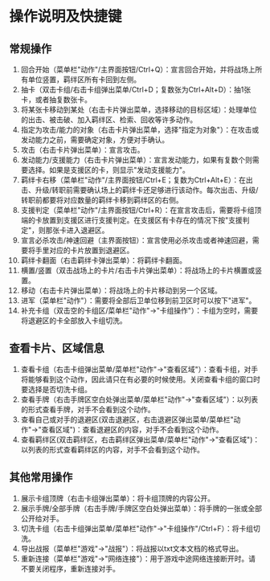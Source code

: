 # 操作说明及快捷键

## 常规操作

1. 回合开始（菜单栏"动作"/主界面按钮/Ctrl+Q）：宣言回合开始，并将战场上所有单位竖置，羁绊区所有卡回到左侧。
2. 抽卡（双击卡组/右击卡组弹出菜单/Ctrl+D；复数张为Ctrl+Alt+D）：抽1张卡，或者抽复数张卡。
3. 将某张卡移动到某处（右击卡片弹出菜单，选择移动的目标区域）：处理单位的出击、被击破、加入羁绊区、检索、回收等许多动作。
4. 指定为攻击/能力的对象（右击卡片弹出菜单，选择"指定为对象"）：在攻击或发动能力之前，需要确定对象，方便对手确认。
5. 攻击（右击卡片弹出菜单）：宣言攻击。
6. 发动能力/支援能力（右击卡片弹出菜单）：宣言发动能力，如果有复数个则需要选择。如果是支援区的卡，则显示"发动支援能力"。
7. 羁绊卡右移（菜单栏"动作"/主界面按钮/Ctrl+E；复数为Ctrl+Alt+E）：在出击、升级/转职前需要确认场上的羁绊卡还足够进行该动作。每次出击、升级/转职前都要将对应数量的羁绊卡移到羁绊区的右侧。
8. 支援判定（菜单栏"动作"/主界面按钮/Ctrl+R）：在宣言攻击后，需要将卡组顶端的卡放置到支援区进行支援判定。在支援区有卡存在的情况下按"支援判定"，则那张卡进入退避区。
9. 宣言必杀攻击/神速回避（主界面按钮）：宣言使用必杀攻击或者神速回避，需要将手里对应的卡片放置到退避区。
10. 羁绊卡翻面（右击羁绊卡弹出菜单）：将羁绊卡翻面。
11. 横置/竖置（双击战场上的卡片/右击卡片弹出菜单）：将战场上的卡片横置或竖置。
12. 移动（右击卡片弹出菜单）：将战场上的卡片移动到另一个区域。
13. 进军（菜单栏"动作"）：需要将全部后卫单位移到前卫区时可以按下"进军"。
14. 补充卡组（双击空的卡组区/菜单栏"动作"→"卡组操作"）：卡组为空时，需要将退避区的卡全部放入卡组切洗。

## 查看卡片、区域信息

1. 查看卡组（右击卡组弹出菜单/菜单栏"动作"→"查看区域"）：查看卡组，对手将能够看到这个动作，因此请只在有必要的时候使用。关闭查看卡组的窗口时要选择是否切洗卡组。
2. 查看手牌（右击手牌区空白处弹出菜单/菜单栏"动作"→"查看区域"）：以列表的形式查看手牌，对手不会看到这个动作。
3. 查看自己或对手的退避区\(双击退避区，右击退避区弹出菜单/菜单栏"动作"→"查看区域"\)：查看退避区的内容，对手不会看到这个动作。
4. 查看羁绊区\(双击羁绊区，右击羁绊区弹出菜单/菜单栏"动作"→"查看区域"\)：以列表的形式查看羁绊区的内容，对手不会看到这个动作。

## 其他常用操作

1. 展示卡组顶牌（右击卡组弹出菜单）：将卡组顶牌的内容公开。
2. 展示手牌/全部手牌（右击手牌/手牌区空白处弹出菜单）：将手牌的一张或全部公开给对手。
3. 切洗卡组（右击卡组弹出菜单/菜单栏"动作"→"卡组操作"/Ctrl+F）：将卡组切洗。
4. 导出战报（菜单栏"游戏"→"战报"）：将战报以txt文本文档的格式导出。
5. 重新连接（菜单栏"游戏"→"网络连接"）：用于游戏中途网络连接断开时。请不要关闭程序，重新连接对手。

